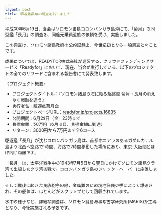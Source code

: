 ```yaml
---
layout: post
title: 駆逐艦長月の調査を行いました
---
```


平成30年6月19日、当会はソロモン諸島コロンバンガラ島沖にて、「菊月」の同型艦「長月」の調査を、同艦元乗員遺族の依頼を受け、実施しました。

この調査は、ソロモン諸島政府の公的記録上、今世紀初となる一般調査とのことです。

成果については、READYFOR株式会社が運営する、クラウドファンディングサービス「Readyfor」において、現在、当会が実行している、以下のプロジェクトの全てのリワードに含まれる報告書にて発表致します。

〈プロジェクト概要〉
- プロジェクトタイトル：『ソロモン諸島の海に眠る駆逐艦 菊月・長月の消えゆく戦跡を追う』
- 実行者名：駆逐艦菊月会
- プロジェクトページURL：[readyfor.jp/projects/16835](https://readyfor.jp/projects/16835)
- 公開期間：6月29日（金）23時まで
- 目標金額：50万円（6月19日、目標金額に到達）
- リターン：3000円から7万円まで全6コース

駆逐艦「長月」が沈むコロンバンガラ島は、首都ホニアラのあるガダルカナル島より北西へ空路で1時間、海路で2時間移動した場所にあり、東京-大阪間とほぼ同じ距離です。

「長月」は、太平洋戦争中の1943年7月5日から翌日にかけてソロモン諸島クラ湾で生起したクラ湾夜戦で、コロンバンガラ島のジャック・ハーバーに座礁しました。

そして戦後に起きた民族紛争の際、金属難のため現地住民の手によって爆破され、その船体は、ほとんどがスクラップとして回収されています。

水中の様子など、詳細な調査は、ソロモン諸島海事考古学研究所(MARIS)が主導となり、今後実施される予定です。
